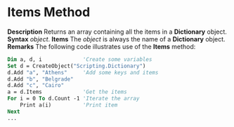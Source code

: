 
# Items Method



 **Description**
Returns an array containing all the items in a  **Dictionary** object.
 **Syntax**
 _object_. **Items**
The  _object_ is always the name of a **Dictionary** object.
 **Remarks**
The following code illustrates use of the  **Items** method:



```vb
Dim a, d, i             'Create some variables
Set d = CreateObject("Scripting.Dictionary")
d.Add "a", "Athens"     'Add some keys and items
d.Add "b", "Belgrade"
d.Add "c", "Cairo"
a = d.Items             'Get the items
For i = 0 To d.Count -1 'Iterate the array
    Print a(i)          'Print item
Next
...

```

